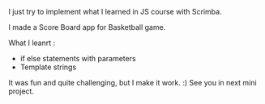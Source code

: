 I just try to implement what I learned in JS course with Scrimba. 

I made a Score Board app for Basketball game.

What I leanrt :
- if else statements with parameters
- Template strings

It was fun and quite challenging, but I make it work. :)
See you in next mini project.
